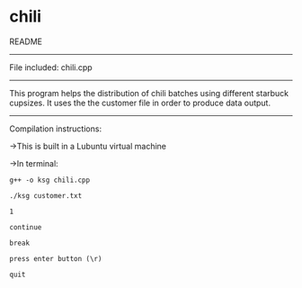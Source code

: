 # chili

README
**************
File included: chili.cpp
**************
This program helps the distribution of chili batches using
different starbuck cupsizes. It uses the the customer file 
in order to produce data output.

**************
Compilation instructions:

->This is built in a Lubuntu virtual machine

->In terminal:

	g++ -o ksg chili.cpp
	
	./ksg customer.txt
	
	1
	
	continue
	
	break
	
	press enter button (\r)
	
	quit
